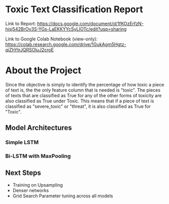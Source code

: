 # Toxic Text Classification Report
Link to Report: https://docs.google.com/document/d/1fKOzErfzN-hjsj542BrOv3S-YGs-LaEKKYYcSyLIOTc/edit?usp=sharing

Link to Google Colab Notebook (view-only):
https://colab.research.google.com/drive/1GukAgm5Hgtz-qiZhYtrJQRSOluJ2croE

# About the Project

Since the objective is simply to identify the percentage of how toxic a piece of text is, the the only feature column that is needed is "toxic". The pieces of texts that are classified as True for any of the other forms of toxicity are also classified as True under Toxic. This means that if a piece of text is classified as "severe_toxic" or "threat", it is also classified as True for "Toxic".

## Model Architectures

### Simple LSTM


### Bi-LSTM with MaxPooling



## Next Steps
- Training on Upsampling
- Denser networks
- Grid Search Parameter tuning across all models

